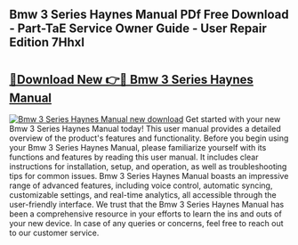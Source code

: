 ## Bmw 3 Series Haynes Manual PDf Free Download - Part-TaE Service Owner Guide - User Repair Edition 7Hhxl

# <h2><a href="http://bc28991.oget.top/?id=Bmw+3+Series+Haynes+Manual">🔗Download New 👉🔴 Bmw 3 Series Haynes Manual</a></h2>

[![Bmw 3 Series Haynes Manual new download](https://i.imgur.com/5g1atiW.png)](http://bc28991.oget.top/?id=Bmw+3+Series+Haynes+Manual)
Get started with your new Bmw 3 Series Haynes Manual today! This user manual provides a detailed overview of the product's features and functionality. Before you begin using your Bmw 3 Series Haynes Manual, please familiarize yourself with its functions and features by reading this user manual. It includes clear instructions for installation, setup, and operation, as well as troubleshooting tips for common issues. Bmw 3 Series Haynes Manual boasts an impressive range of advanced features, including voice control, automatic syncing, customizable settings, and real-time analytics, all accessible through the user-friendly interface. We trust that the Bmw 3 Series Haynes Manual has been a comprehensive resource in your efforts to learn the ins and outs of your new device. In case of any queries or concerns, feel free to reach out to our customer service.

